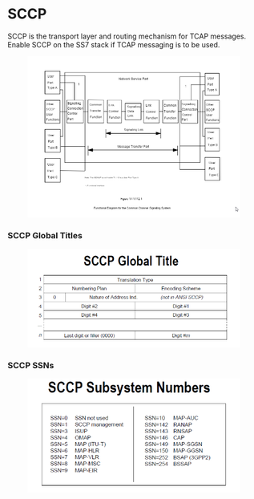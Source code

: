 # SCCP

SCCP is the transport layer and routing mechanism for TCAP messages. Enable SCCP on the SS7 stack if TCAP messaging is to be used.

<figure><img src="../../.gitbook/assets/image.png" alt=""><figcaption></figcaption></figure>

### SCCP Global Titles

<figure><img src="../../.gitbook/assets/image (3).png" alt=""><figcaption></figcaption></figure>

### SCCP SSNs

<figure><img src="../../.gitbook/assets/image (1).png" alt=""><figcaption></figcaption></figure>
